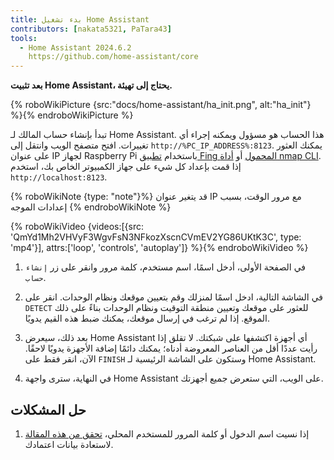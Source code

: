```yaml
---
title: بدء تشغيل Home Assistant
contributors: [nakata5321, PaTara43]
tools:
  - Home Assistant 2024.6.2
    https://github.com/home-assistant/core
---
```


**بعد تثبيت Home Assistant، يحتاج إلى تهيئة.**

{% roboWikiPicture {src:"docs/home-assistant/ha_init.png", alt:"ha_init"} %}{% endroboWikiPicture %}

تبدأ بإنشاء حساب المالك لـ Home Assistant. هذا الحساب هو مسؤول ويمكنه إجراء أي تغييرات.
افتح متصفح الويب وانتقل إلى `http://%PC_IP_ADDRESS%:8123`. يمكنك العثور على عنوان IP لجهاز Raspberry Pi باستخدام [تطبيق Fing المحمول](https://www.fing.com/products) أو [أداة nmap CLI](https://vitux.com/find-devices-connected-to-your-network-with-nmap/).
إذا قمت بإعداد كل شيء على جهاز الكمبيوتر الخاص بك، استخدم `http://localhost:8123`.

{% roboWikiNote {type: "note"}%} قد يتغير عنوان IP مع مرور الوقت، بسبب إعدادات الموجه {% endroboWikiNote %}

{% roboWikiVideo {videos:[{src: 'QmYd1Mh2VHVyF3WgvFsN3NFkozXscnCVmEV2YG86UKtK3C', type: 'mp4'}], attrs:['loop', 'controls', 'autoplay']} %}{% endroboWikiVideo %}

1. في الصفحة الأولى، أدخل اسمًا، اسم مستخدم، كلمة مرور وانقر على زر `إنشاء حساب`.

2. في الشاشة التالية، ادخل اسمًا لمنزلك وقم بتعيين موقعك ونظام الوحدات. انقر على `DETECT` للعثور على موقعك وتعيين منطقة التوقيت ونظام الوحدات بناءً على ذلك الموقع. إذا لم ترغب في إرسال موقعك، يمكنك ضبط هذه القيم يدويًا.

3. بعد ذلك، سيعرض Home Assistant أي أجهزة اكتشفها على شبكتك. لا تقلق إذا رأيت عددًا أقل من العناصر المعروضة أدناه؛ يمكنك دائمًا إضافة الأجهزة يدويًا لاحقًا. الآن، انقر فقط على `FINISH` وستكون على الشاشة الرئيسية لـ Home Assistant.

4. في النهاية، سترى واجهة Home Assistant على الويب، التي ستعرض جميع أجهزتك.


## حل المشكلات

1. إذا نسيت اسم الدخول أو كلمة المرور للمستخدم المحلي، [تحقق من هذه المقالة](https://www.home-assistant.io/docs/locked_out/) لاستعادة بيانات اعتمادك.